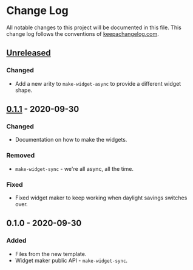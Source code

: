# Change Log
All notable changes to this project will be documented in this file. This change log follows the conventions of [keepachangelog.com](http://keepachangelog.com/).

## [Unreleased]
### Changed
- Add a new arity to `make-widget-async` to provide a different widget shape.

## [0.1.1] - 2020-09-30
### Changed
- Documentation on how to make the widgets.

### Removed
- `make-widget-sync` - we're all async, all the time.

### Fixed
- Fixed widget maker to keep working when daylight savings switches over.

## 0.1.0 - 2020-09-30
### Added
- Files from the new template.
- Widget maker public API - `make-widget-sync`.

[Unreleased]: https://github.com/your-name/testclojure/compare/0.1.1...HEAD
[0.1.1]: https://github.com/your-name/testclojure/compare/0.1.0...0.1.1
